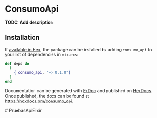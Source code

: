 # ConsumoApi

**TODO: Add description**

## Installation

If [available in Hex](https://hex.pm/docs/publish), the package can be installed
by adding `consumo_api` to your list of dependencies in `mix.exs`:

```elixir
def deps do
  [
    {:consumo_api, "~> 0.1.0"}
  ]
end
```

Documentation can be generated with [ExDoc](https://github.com/elixir-lang/ex_doc)
and published on [HexDocs](https://hexdocs.pm). Once published, the docs can
be found at <https://hexdocs.pm/consumo_api>.

#   P r u e b a s A p i E l i x i r  
 